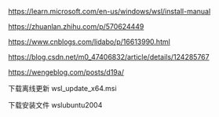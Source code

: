 

https://learn.microsoft.com/en-us/windows/wsl/install-manual

https://zhuanlan.zhihu.com/p/570624449

https://www.cnblogs.com/lidabo/p/16613990.html

https://blog.csdn.net/m0_47406832/article/details/124285767

https://wengeblog.com/posts/d19a/





下载离线更新 wsl_update_x64.msi

下载安装文件 wslubuntu2004